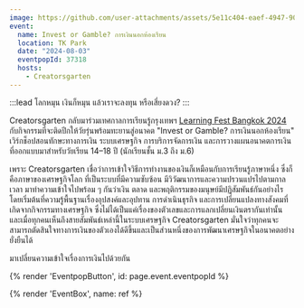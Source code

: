 ```yaml
---
image: https://github.com/user-attachments/assets/5e11c404-eaef-4947-9057-71fb16497a9b
event:
  name: Invest or Gamble? การเงินนอกห้องเรียน
  location: TK Park
  date: "2024-08-03"
  eventpopId: 37318
  hosts:
    - Creatorsgarten
---
```


:::lead
โลกหมุน เงินก็หมุน แล้วเราจะลงทุน หรือเสี่ยงดวง?
:::

Creatorsgarten กลับมาร่วมเทศกาลการเรียนรู้กรุงเทพฯ [Learning Fest Bangkok 2024](https://learningfest.tkpark.or.th/) กับกิจกรรมที่จะติดปีกให้วัยรุ่นพร้อมทะยานสู่อนาคต "Invest or Gamble? การเงินนอกห้องเรียน" เวิร์กช็อปสอนทักษะทางการเงิน ระบบเศรษฐกิจ การบริการจัดการเงิน และการวางแผนอนาคตการเงินที่ออกแบบมาสำหรับวัยเรียน 14–18 ปี (นักเรียนชั้น ม.3 ถึง ม.6)

เพราะ Creatorsgarten เชื่อว่าการเข้าใจวิธีการทำงานของเงินก็เหมือนกับการเรียนรู้ภาษาหนึ่ง ซึ่งก็คือภาษาของเศรษฐกิจโลก ที่เป็นระบบที่มีความซับซ้อน มีวิวัฒนาการและความปรวนแปรไปตามกาลเวลา มาทำความเข้าใจไปพร้อม ๆ กันว่าเงิน ตลาด และพฤติกรรมของมนุษย์มีปฏิสัมพันธ์กันอย่างไร โดยเริ่มต้นที่ความรู้พื้นฐานเรื่องอุปสงค์และอุปทาน การดำเนินธุรกิจ และการเปลี่ยนแปลงทางสังคมที่เกิดจากกิจกรรมทางเศรษฐกิจ ซึ่งไม่ได้เป็นแค่เรื่องของตัวเลขและการแลกเปลี่ยนเงินตรากันเท่านั้น และเมื่อทุกคนเห็นถึงสายสัมพันธ์เหล่านี้ในระบบเศรษฐกิจ Creatorsgarten มั่นใจว่าทุกคนจะสามารถตัดสินใจทางการเงินของตัวเองได้ดีขึ้นและเป็นส่วนหนึ่งของการพัฒนาเศรษฐกิจในอนาคตอย่างยั่งยืนได้

มาเปลี่ยนความเข้าใจเรื่องการเงินไปด้วยกัน

{% render 'EventpopButton', id: page.event.eventpopId %}

{% render 'EventBox', name: ref %}
